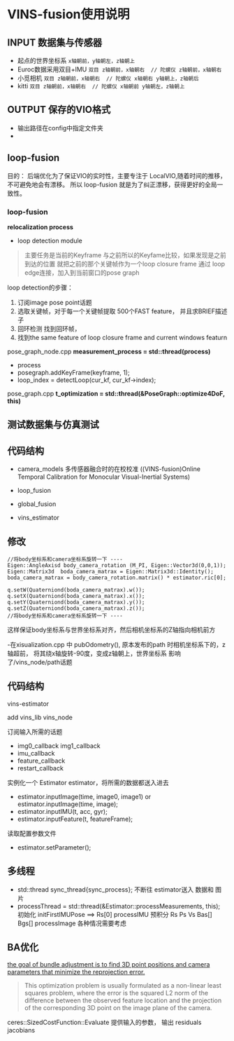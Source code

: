 
# VINS-fusion使用说明  


## INPUT 数据集与传感器

- 起点的世界坐标系      `x轴朝前，y轴朝左，z轴朝上`
- Euroc数据采用双目+IMU `双目 z轴朝前，x轴朝右  // 陀螺仪 z轴朝前，x轴朝右`
- 小觅相机             `双目 z轴朝前，x轴朝右  // 陀螺仪 x轴朝右 y轴朝上，z轴朝后`
- kitti               `双目 z轴朝前，x轴朝右  // 陀螺仪 x轴朝前 y轴朝左，z轴朝上`

## OUTPUT 保存的VIO格式

- 输出路径在config中指定文件夹
- 

## loop-fusion 
目的： 后端优化为了保证VIO的实时性，主要专注于 LocalVIO,随着时间的推移，不可避免地会有漂移。
所以 loop-fusion  就是为了纠正漂移，获得更好的全局一致性。

### loop-fusion

**relocalization process**

- loop detection module 
>主要任务是当前的Keyframe 与之前所以的Keyfame比较，如果发现是之前到达的位置
就把之前的那个关键帧作为一个loop closure frame 通过 loop edge连接，加入到当前窗口的pose graph

loop detection的步骤：
1. 订阅image pose point话题
2. 选取关键帧，对于每一个关键帧提取 500个FAST feature， 并且求BRIEF描述子
3. 回环检测  找到回环帧，
4. 找到the same feature of loop closure frame and current windows featurn



pose_graph_node.cpp 
**measurement_process = std::thread(process)**
- process
- posegraph.addKeyFrame(keyframe, 1);
- loop_index = detectLoop(cur_kf, cur_kf->index);

pose_graph.cpp
**t_optimization = std::thread(&PoseGraph::optimize4DoF, this)**


## 测试数据集与仿真测试

## 代码结构

- camera_models 多传感器融合时的在校校准
((VINS-fusion)Online Temporal Calibration for Monocular Visual-Inertial Systems)

- loop_fusion

- global_fusion

- vins_estimator


## 修改


    //将body坐标系和camera坐标系旋转一下 ----
    Eigen::AngleAxisd body_camera_rotation (M_PI, Eigen::Vector3d(0,0,1));
    Eigen::Matrix3d  boda_camera_matrax = Eigen::Matrix3d::Identity();
    boda_camera_matrax = body_camera_rotation.matrix() * estimator.ric[0];

    q.setW(Quaterniond(boda_camera_matrax).w());
    q.setX(Quaterniond(boda_camera_matrax).x());
    q.setY(Quaterniond(boda_camera_matrax).y());
    q.setZ(Quaterniond(boda_camera_matrax).z());
    //将body坐标系和camera坐标系旋转一下 ----

这样保证body坐标系与世界坐标系对齐，然后相机坐标系的Z轴指向相机前方


-在xisualization.cpp 中 pubOdometry(), 原本发布的path 时相机坐标系下的，z轴超前，
将其绕x轴旋转-90度，变成z轴朝上，世界坐标系
影响了/vins_node/path话题


## 代码结构

vins-estimator 

add vins_lib  vins_node


订阅输入所需的话题
- img0_callback  img1_callback
- imu_callback
- feature_callback
- restart_callback

实例化一个 Estimator estimator，将所需的数据都送入进去
- estimator.inputImage(time, image0, image1) or  estimator.inputImage(time, image);
- estimator.inputIMU(t, acc, gyr);
- estimator.inputFeature(t, featureFrame);

读取配置参数文件
- estimator.setParameter();



## 多线程

- std::thread sync_thread{sync_process}; 不断往 estimator送入 数据和 图片
- processThread   = std::thread(&Estimator::processMeasurements, this);
    初始化 initFirstIMUPose ==> Rs[0]
    processIMU 预积分 Rs Ps Vs Bas[] Bgs[]
    processImage 各种情况需要考虑



## BA优化
[the goal of bundle adjustment is to find 3D point positions and camera parameters that minimize the reprojection error.]()

> This optimization problem is usually formulated as a non-linear least squares problem, where the error is the squared L2 norm of the difference between the observed feature location and the projection of the corresponding 3D point on the image plane of the camera.

ceres::SizedCostFunction::Evaluate
提供输入的参数， 输出 residuals  jacobians